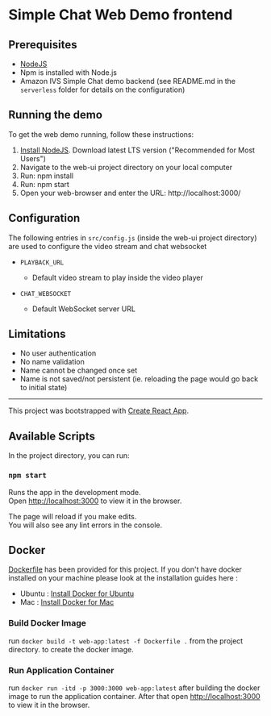 # Simple Chat Web Demo frontend

## Prerequisites 

* [NodeJS](https://nodejs.org/)
* Npm is installed with Node.js
* Amazon IVS Simple Chat demo backend (see README.md in the `serverless` folder for details on the configuration) 

## Running the demo

To get the web demo running, follow these instructions:

1. [Install NodeJS](https://nodejs.org/). Download latest LTS version ("Recommended for Most Users") 
2. Navigate to the web-ui project directory on your local computer
3. Run: npm install
4. Run: npm start
5. Open your web-browser and enter the URL: http://localhost:3000/

## Configuration

The following entries in `src/config.js` (inside the web-ui project directory) are used to configure the video stream and chat websocket

* `PLAYBACK_URL`
  - Default video stream to play inside the video player

* `CHAT_WEBSOCKET`
  - Default WebSocket server URL

## Limitations

* No user authentication
* No name validation
* Name cannot be changed once set
* Name is not saved/not persistent (ie. reloading the page would go back to initial state)

--------------------------------------------------

This project was bootstrapped with [Create React App](https://github.com/facebook/create-react-app).

## Available Scripts

In the project directory, you can run:

### `npm start`

Runs the app in the development mode.<br />
Open [http://localhost:3000](http://localhost:3000) to view it in the browser.

The page will reload if you make edits.<br />
You will also see any lint errors in the console.


## Docker

[Dockerfile](./Dockerfile) has been provided for this project.
If you don't have docker installed on your machine please look at the installation guides here :

- Ubuntu : [Install Docker for Ubuntu](https://docs.docker.com/engine/install/ubuntu/)
- Mac : [Install Docker for Mac](https://docs.docker.com/docker-for-mac/install/)

### Build Docker Image

run `docker build -t web-app:latest -f Dockerfile .` from the project directory. to create the docker image.

### Run Application Container

run `docker run -itd -p 3000:3000 web-app:latest` after building the docker image to run the application container.
After that open [http://localhost:3000](http://localhost:3000) to view it in the browser.